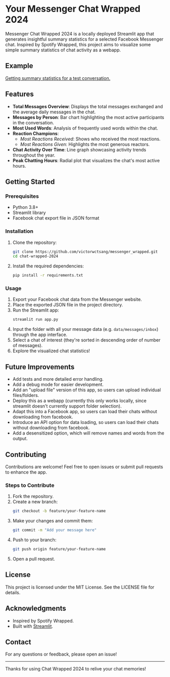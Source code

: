# Your Messenger Chat Wrapped 2024

Messenger Chat Wrapped 2024 is a locally deployed Streamlit app that generates insightful summary statistics for a selected Facebook Messenger chat. Inspired by Spotify Wrapped, this project aims to visualize some simple summary statistics of chat activity as a webapp.

## Example

[Getting summary statistics for a test conversation.](https://github.com/user-attachments/assets/cdd818da-074a-487a-a85f-dd397fdfdfb9)

## Features
- **Total Messages Overview**: Displays the total messages exchanged and the average daily messages in the chat.
- **Messages by Person**: Bar chart highlighting the most active participants in the conversation.
- **Most Used Words**: Analysis of frequently used words within the chat.
- **Reaction Champions**:
  - *Most Reactions Received*: Shows who received the most reactions.
  - *Most Reactions Given*: Highlights the most generous reactors.
- **Chat Activity Over Time**: Line graph showcasing activity trends throughout the year.
- **Peak Chatting Hours**: Radial plot that visualizes the chat's most active hours.

## Getting Started

### Prerequisites
- Python 3.8+
- Streamlit library
- Facebook chat export file in JSON format

### Installation
1. Clone the repository:
   ```bash
   git clone https://github.com/victorwctsang/messenger_wrapped.git
   cd chat-wrapped-2024
   ```
2. Install the required dependencies:
   ```bash
   pip install -r requirements.txt
   ```

### Usage
1. Export your Facebook chat data from the Messenger website.
2. Place the exported JSON file in the project directory.
3. Run the Streamlit app:
   ```bash
   streamlit run app.py
   ```
4. Input the folder with all your message data (e.g. `data/messages/inbox`) through the app interface.
5. Select a chat of interest (they're sorted in descending order of number of messages).
6. Explore the visualized chat statistics!

## Future Improvements
* Add tests and more detailed error handling.
* Add a debug mode for easier development.
* Add an "upload file" version of this app, so users can upload individual files/folders.
* Deploy this as a webapp (currently this only works locally, since streamlit doesn't currently support folder selection).
* Adapt this into a Facebook app, so users can load their chats without downloading from facebook.
* Introduce an API option for data loading, so users can load their chats without downloading from facebook.
* Add a desensitized option, which will remove names and words from the output.

## Contributing
Contributions are welcome! Feel free to open issues or submit pull requests to enhance the app.

### Steps to Contribute
1. Fork the repository.
2. Create a new branch:
   ```bash
   git checkout -b feature/your-feature-name
   ```
3. Make your changes and commit them:
   ```bash
   git commit -m "Add your message here"
   ```
4. Push to your branch:
   ```bash
   git push origin feature/your-feature-name
   ```
5. Open a pull request.

## License
This project is licensed under the MIT License. See the LICENSE file for details.

## Acknowledgments
- Inspired by Spotify Wrapped.
- Built with [Streamlit](https://streamlit.io/).

## Contact
For any questions or feedback, please open an issue!

---
Thanks for using Chat Wrapped 2024 to relive your chat memories!
